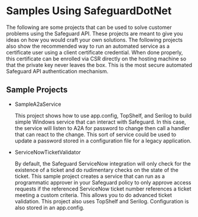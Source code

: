 # Samples Using SafeguardDotNet

The following are some projects that can be used to solve customer problems using
the Safeguard API.  These projects are meant to give you ideas on how you would
craft your own solutions.  The following projects also show the recommended way
to run an automated service as a certificate user using a client certificate
credential.  When done properly, this certificate can be enrolled via CSR directly
on the hosting machine so that the private key never leaves the box.  This is the
most secure automated Safeguard API authentication mechanism.

## Sample Projects

- SampleA2aService

  This project shows how to use app.config, TopShelf, and Serilog to build simple
  Windows service that can interact with Safeguard.  In this case, the service will
  listen to A2A for password to change then call a handler that can react to the
  change.  This sort of service could be used to update a password stored in a
  configuration file for a legacy application.

- ServiceNowTicketValidator

  By default, the Safeguard ServiceNow integration will only check for the existence
  of a ticket and do rudimentary checks on the state of the ticket.  This sample
  project creates a service that can run as a programmatic approver in your Safeguard
  policy to only approve access requests if the referenced ServiceNow ticket number
  references a ticket meeting a custom criteria.  This allows you to do advanced
  ticket validation.  This project also uses TopShelf and Serilog.  Configuration is
  also stored in an app.config.
